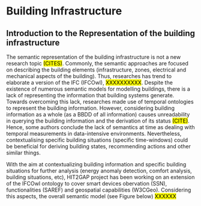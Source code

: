 # Building Infrastructure

## Introduction to the Representation of the building infrastructure

The semantic representation of the building infrastructure is not a new research topic <mark>(CITES)</mark>. Commonly, the semantic approaches are focused on describing the building elements (infrastructure, zones, electrical and mechanical aspects of the building). Thus, researches has trend to elaborate a version of the IFC (IFCOwl), <mark>XXXXXXXXXX</mark>. Despite the existence of numerous semantic models for modelling buildings, there is a lack of representing the information that building systems generate. Towards overcoming this lack, researches made use of temporal ontologies to represent the building information. However, considering building information as a whole (as a BBDD of all information) causes unreadability in querying the building information and the derivation of its status <mark>(CITE)</mark>. Hence, some authors conclude the lack of semantics at time as dealing with temporal measurements in data-intensive environments. Nevertheless, contextualising specific building situations (specific time-windows) could be beneficial for deriving building states, recommending actions and other similar things.

With the aim at contextualizing building information and specific building situations for further analysis (energy anomaly detection, comfort analysis, building situations, etc), HIT2GAP project has been working on an extension of the IFCOwl ontology to cover smart devices obervation (SSN), functionalities (SAREF) and geospatial capabilities (W3CGeo). Considering this aspects, the overall semantic model (see Figure below) <mark>XXXXXX</mark>